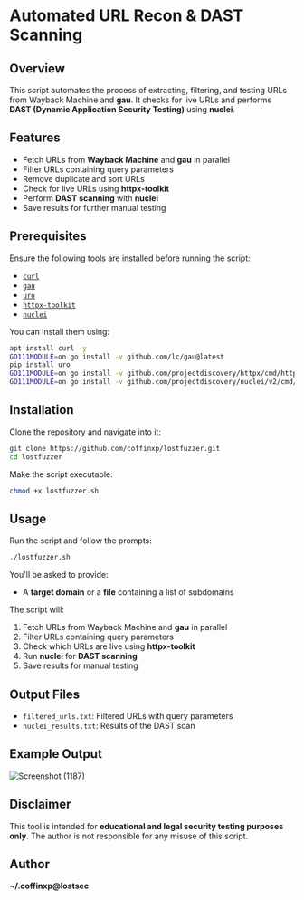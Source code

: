 # Automated URL Recon & DAST Scanning

## Overview
This script automates the process of extracting, filtering, and testing URLs from Wayback Machine and **gau**. It checks for live URLs and performs **DAST (Dynamic Application Security Testing)** using **nuclei**.

## Features
- Fetch URLs from **Wayback Machine** and **gau** in parallel
- Filter URLs containing query parameters
- Remove duplicate and sort URLs
- Check for live URLs using **httpx-toolkit**
- Perform **DAST scanning** with **nuclei**
- Save results for further manual testing

## Prerequisites
Ensure the following tools are installed before running the script:

- [`curl`](https://curl.se/)
- [`gau`](https://github.com/lc/gau)
- [`uro`](https://github.com/s0md3v/uro)
- [`httpx-toolkit`](https://github.com/projectdiscovery/httpx)
- [`nuclei`](https://github.com/projectdiscovery/nuclei)

You can install them using:
```bash
apt install curl -y
GO111MODULE=on go install -v github.com/lc/gau@latest
pip install uro
GO111MODULE=on go install -v github.com/projectdiscovery/httpx/cmd/httpx@latest
GO111MODULE=on go install -v github.com/projectdiscovery/nuclei/v2/cmd/nuclei@latest
```

## Installation
Clone the repository and navigate into it:
```bash
git clone https://github.com/coffinxp/lostfuzzer.git
cd lostfuzzer
```
Make the script executable:
```bash
chmod +x lostfuzzer.sh
```

## Usage
Run the script and follow the prompts:
```bash
./lostfuzzer.sh
```
You'll be asked to provide:
- A **target domain** or a **file** containing a list of subdomains

The script will:
1. Fetch URLs from Wayback Machine and **gau** in parallel
2. Filter URLs containing query parameters
3. Check which URLs are live using **httpx-toolkit**
4. Run **nuclei** for **DAST scanning**
5. Save results for manual testing

## Output Files
- `filtered_urls.txt`: Filtered URLs with query parameters
- `nuclei_results.txt`: Results of the DAST scan

## Example Output
![Screenshot (1187)](https://github.com/user-attachments/assets/e1643ba5-0daf-4469-ae73-e20e8deaf5e8)

## Disclaimer
This tool is intended for **educational and legal security testing purposes only**. The author is not responsible for any misuse of this script.

## Author
**~/.coffinxp@lostsec**

